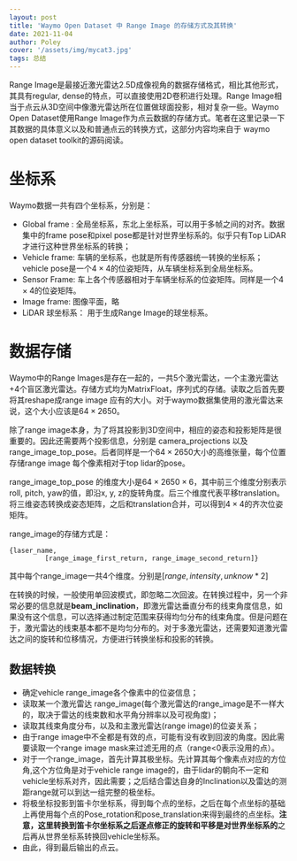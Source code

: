 ```yaml
---
layout: post
title: 'Waymo Open Dataset 中 Range Image 的存储方式及其转换'
date: 2021-11-04
author: Poley
cover: '/assets/img/mycat3.jpg'
tags: 总结
---
```


Range Image是最接近激光雷达2.5D成像视角的数据存储格式，相比其他形式，其具有regular, dense的特点，可以直接使用2D卷积进行处理。Range Image相当于点云从3D空间中像激光雷达所在位置做球面投影，相对复杂一些。Waymo Open Dataset使用Range Image作为点云数据的存储方式。笔者在这里记录一下其数据的具体意义以及和普通点云的转换方式，这部分内容均来自于 waymo open dataset toolkit的源码阅读。

# 坐标系

Waymo数据一共有四个坐标系，分别是：
+  Global frame : 全局坐标系，东北上坐标系，可以用于多帧之间的对齐。数据集中的frame pose和pixel pose都是针对世界坐标系的。似乎只有Top LiDAR才进行这种世界坐标系的转换；
+  Vehicle frame: 车辆的坐标系，也就是所有传感器统一转换的坐标系；vehicle pose是一个$4\times 4$的位姿矩阵，从车辆坐标系到全局坐标系。
+  Sensor Frame: 车上各个传感器相对于车辆坐标系的位姿矩阵。同样是一个$4\times 4$的位姿矩阵。
+  Image frame: 图像平面，略
+  LiDAR 球坐标系： 用于生成Range Image的球坐标系。
# 数据存储

Waymo中的Range Images是存在一起的，一共5个激光雷达，一个主激光雷达+4个盲区激光雷达。存储方式均为MatrixFloat，序列式的存储。读取之后首先要将其reshape成range image 应有的大小。对于waymo数据集使用的激光雷达来说，这个大小应该是$64 \times 2650$。

除了range image本身，为了将其投影到3D空间中，相应的姿态和投影矩阵是很重要的。因此还需要两个投影信息，分别是 camera_projections 以及 range_image_top_pose。后者同样是一个$64 \times 2650$大小的高维张量，每个位置存储range image 每个像素相对于top lidar的pose。


range_image_top_pose 的维度大小是$64 \times 2650\times 6$，其中前三个维度分别表示roll, pitch, yaw的值，即沿x, y, z的旋转角度。后三个维度代表平移translation。将三维姿态转换成姿态矩阵，之后和translation合并，可以得到$4\times 4$的齐次位姿矩阵。

range_image的存储方式是：
```
{laser_name,
         [range_image_first_return, range_image_second_return]}
```

其中每个range_image一共4个维度。分别是$[range, intensity, unknow*2]$

在转换的时候，一般使用单回波模式，即忽略二次回波。在转换过程中，另一个非常必要的信息就是**beam_inclination**，即激光雷达垂直分布的线束角度信息，如果没有这个信息，可以选择通过制定范围来获得均匀分布的线束角度。但是问题在于，激光雷达的线束基本都不是均匀分布的。对于多激光雷达，还需要知道激光雷达之间的旋转和位移情况，方便进行转换坐标和投影的转换。

## 数据转换
+ 确定vehicle range_image各个像素中的位姿信息；
+ 读取某一个激光雷达 range_image(每个激光雷达的range_image是不一样大的，取决于雷达的线束数和水平角分辨率以及可视角度)；
+ 读取其线束角度分布，以及和主激光雷达(range image)的位姿关系；
+ 由于range image中不全都是有效的点，可能有没有收到回波的角度。因此需要读取一个range image mask来过滤无用的点（range<0表示没用的点）。
+ 对于一个range_image，首先计算其极坐标。先计算其每个像素点对应的方位角,这个方位角是对于vehicle range image的，由于lidar的朝向不一定和vehicle坐标系对齐，因此需要；之后结合雷达自身的Inclination以及雷达的测距range就可以到达一组完整的极坐标。
+ 将极坐标投影到笛卡尔坐标系，得到每个点的坐标，之后在每个点坐标的基础上再使用每个点的Pose_rotation和pose_translation来得到最终的点坐标。**注意，这里转换到笛卡尔坐标系之后逐点修正的旋转和平移是对世界坐标系的**之后再从世界坐标系转换回vehicle坐标系。
+ 由此，得到最后输出的点云。